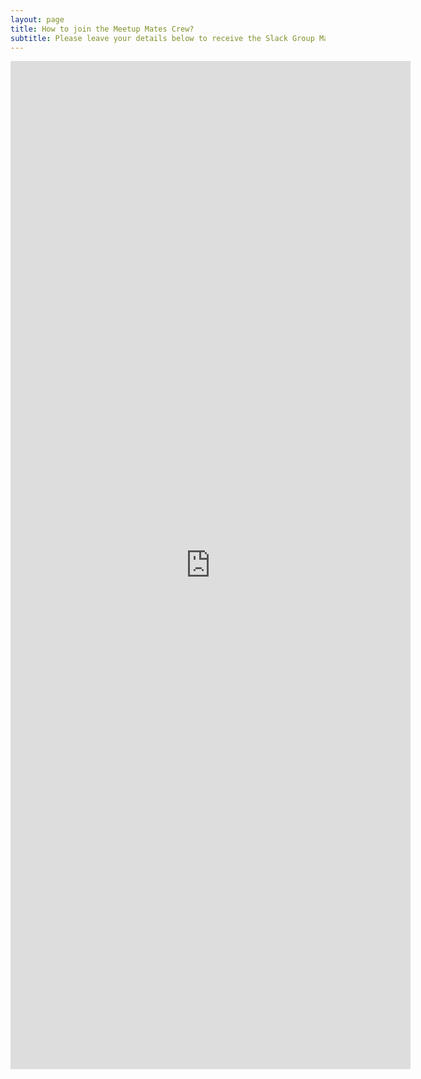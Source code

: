```yaml
---
layout: page
title: How to join the Meetup Mates Crew?
subtitle: Please leave your details below to receive the Slack Group Magic Link and a list of the Meetups we will be attending every month! 
---
```


<iframe src="https://docs.google.com/forms/d/e/1FAIpQLScLEVqDP_7BUn55mbzNPezclxteVnntWZ4gyeTvfqddm3Si4A/viewform?embedded=true" width="640" height="1613" frameborder="0" marginheight="0" marginwidth="0">Loading...</iframe>

